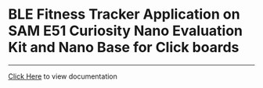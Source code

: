 # BLE Fitness Tracker Application on SAM E51 Curiosity Nano Evaluation Kit and Nano Base for Click boards

-----

[Click Here](https://onlinedocs.microchip.com/v2/keyword-lookup?keyword=SAM_E51_CURIOSITY_NANO_EVALUATION_KIT&redirect=true) to view documentation
